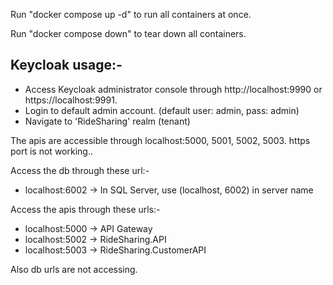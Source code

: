Run "docker compose up -d" to run all containers at once.

Run "docker compose down" to tear down all containers.

## Keycloak usage:-

- Access Keycloak administrator console through http://localhost:9990 or https://localhost:9991.
- Login to default admin account. (default user: admin, pass: admin)
- Navigate to 'RideSharing' realm (tenant)

The apis are accessible through localhost:5000, 5001, 5002, 5003. https port is not working..

Access the db through these url:-

- localhost:6002 -> In SQL Server, use (localhost, 6002) in server name

Access the apis through these urls:-

- localhost:5000 -> API Gateway
- localhost:5002 -> RideSharing.API
- localhost:5003 -> RideSharing.CustomerAPI


Also db urls are not accessing.